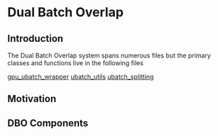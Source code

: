 # Dual Batch Overlap

## Introduction

The Dual Batch Overlap system spans numerous files but the primary classes and functions live in the following files

[gpu_ubatch_wrapper](https://github.com/vllm-project/vllm/blob/main/vllm/v1/worker/gpu_ubatch_wrapper.py)
[ubatch_utils](https://github.com/vllm-project/vllm/blob/main/vllm/v1/worker/ubatch_utils.py)
[ubatch_splitting](https://github.com/vllm-project/vllm/blob/main/vllm/v1/worker/ubatch_splitting.py)


## Motivation

## DBO Components



